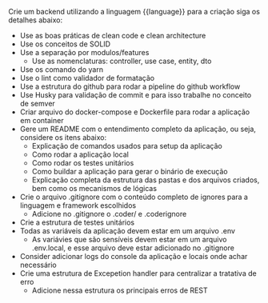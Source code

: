 Crie um backend utilizando a linguagem {{language}} para a criação siga os detalhes abaixo: 
- Use as boas práticas de clean code e clean architecture
- Use os conceitos de SOLID
- Use a separação por modulos/features
  - Use as nomenclaturas: controller, use case, entity, dto
- Use os comando do yarn 
- Use o lint como validador de formatação 
- Use a estrutura do github para rodar a pipeline do github workflow
- Use Husky para validação de commit e para isso trabalhe no conceito de semver
- Criar arquivo do docker-compose e Dockerfile para rodar a aplicação em container 
- Gere um README com o entendimento completo da aplicação, ou seja, considere os itens abaixo: 
  - Explicação de comandos usados para setup da aplicação
  - Como rodar a aplicação local 
  - Como rodar os testes unitários 
  - Como buildar a aplicação para gerar o binário de execução 
  - Explicação completa da estrutura das pastas e dos arquivos criados, bem como os mecanismos de lógicas 
- Crie o arquivo .gitignore com o conteúdo completo de ignores para a linguagem e framework escolhidos
  - Adicione no .gitignore o .coder/ e .coderignore
- Crie a estrutura de testes unitários
- Todas as variáveis da aplicação devem estar em um arquivo .env 
  - As variávies que são sensíveis devem estar em um arquivo .env.local, e esse arquivo deve estar adicionado no .gitignore
- Consider adicionar logs do console da aplicação e locais onde achar necessário 
- Crie uma estrutura de Excepetion handler para centralizar a tratativa de erro 
  - Adicione nessa estrutura os principais erros de REST